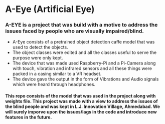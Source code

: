 # A-Eye (Artificial Eye)

### A-EYE is a project that was build with a motive to address the issues faced by people who are visually impaired/blind.
- A-Eye consists of a pretrained object detection caffe model that was used to detect the objects. 
- The object classes were edited and all the classes useful to serve the purpose were only kept.
- The device that was made used Raspberry-Pi and a Pi-Camera along with touch, vibration and infrared sensors and all these things were packed in a casing similar to a VR headset.
- The device gave the output in the form of Vibrations and Audio signals which were heard through headphones.

#### This repo consists of the model that was used in the project along with weights file. This project was made with a view to address the issues of the blind people and was kept in L.J. Innovation Village, Ahmedabad. We will surely imporve upon the issues/lags in the code and introduce new features in the future.
